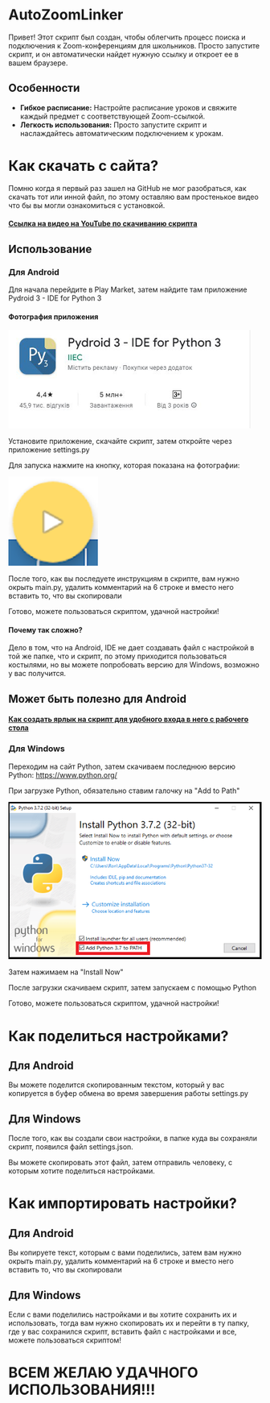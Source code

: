 # AutoZoomLinker

Привет! Этот скрипт был создан, чтобы облегчить процесс поиска и подключения к Zoom-конференциям для школьников. Просто запустите скрипт, и он автоматически найдет нужную ссылку и откроет ее в вашем браузере.

## Особенности

- **Гибкое расписание:** Настройте расписание уроков и свяжите каждый предмет с соответствующей Zoom-ссылкой.
- **Легкость использования:** Просто запустите скрипт и наслаждайтесь автоматическим подключением к урокам.

# Как скачать с сайта?

Помню когда я первый раз зашел на GitHub не мог разобраться, как скачать тот или инной файл, по этому оставляю вам простенькое видео что бы вы могли ознакомиться с установкой.

#### [Ссылка на видео на YouTube по скачиванию скрипта](https://youtube.com/shorts/TW4f2Tp4Lc0?feature=share)

## Использование

### Для Android

Для начала перейдите в Play Market, затем найдите там приложение Pydroid 3 - IDE for Python 3

#### Фотография приложения

![Pydroid 3 - IDE for Python 3](photo/pydroid.jpg)

Установите приложение, скачайте скрипт, затем откройте через приложение settings.py

Для запуска нажмите на кнопку, которая показана на фотографии:

![Запуск скрипта для Android](photo/runandrioid.png)

После того, как вы последуете инструкциям в скрипте, вам нужно окрыть main.py, удалить комментарий на 6 строке и вместо него вставить то, что вы скопировали

Готово, можете пользоваться скриптом, удачной настройки!

#### Почему так сложно?

Дело в том, что на Android, IDE не дает создавать файл с настройкой в той же папке, что и скрипт, по этому приходится пользоваться костылями, но вы можете попробовать версию для Windows, возможно у вас получится.

## Может быть полезно для Android

#### [Как создать ярлык на скрипт для удобного входа в него с рабочего стола](https://youtube.com/shorts/lod0MMO5TFk?feature=share)

### Для Windows

Переходим на сайт Python, затем скачиваем последнюю версию Python: https://www.python.org/

При загрузке Python, обязательно ставим галочку на "Add to Path"

![Add to Path](photo/add_to_path.png)

Затем нажимаем на "Install Now"

После загрузки скачиваем скрипт, затем запускаем с помощью Python

Готово, можете пользоваться скриптом, удачной настройки!

# Как поделиться настройками?

## Для Android

Вы можете поделится скопированным текстом, который у вас копируется в буфер обмена во время завершения работы settings.py

## Для Windows

После того, как вы создали свои настройки, в папке куда вы сохраняли скрипт, появился файл settings.json.

Вы можете скопировать этот файл, затем отправиль человеку, с которым хотите поделиться настройками.

# Как импортировать настройки?

## Для Android

Вы копируете текст, которым с вами поделились, затем вам нужно окрыть main.py, удалить комментарий на 6 строке и вместо него вставить то, что вы скопировали

## Для Windows

Если с вами поделились настройками и вы хотите сохранить их и использовать, тогда вам нужно скопировать их и перейти в ту папку, где у вас сохранился скрипт, вставить файл с настройками и все, можете пользоваться скриптом!

# ВСЕМ ЖЕЛАЮ УДАЧНОГО ИСПОЛЬЗОВАНИЯ!!!

